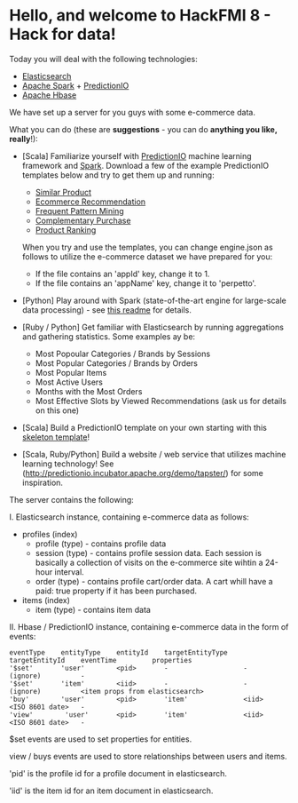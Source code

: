 # Hello, and welcome to HackFMI 8 - Hack for data!

Today you will deal with the following technologies:
- [Elasticsearch](https://www.elastic.co/products/elasticsearch)
- [Apache Spark](http://spark.apache.org/) + [PredictionIO](http://predictionio.incubator.apache.org/)
- [Apache Hbase](https://hbase.apache.org/)

We have set up a server for you guys with some e-commerce data.

What you can do (these are **suggestions** - you can do **anything you like, really**!):
* [Scala] Familiarize yourself with  [PredictionIO](http://predictionio.incubator.apache.org/) machine learning framework and [Spark](http://spark.apache.org/). Download a few of the example PredictionIO templates below and try to get them up and running:
  - [Similar Product](https://github.com/apache/incubator-predictionio-template-similar-product)
  - [Ecommerce Recommendation](https://github.com/apache/incubator-predictionio-template-ecom-recommender)
  - [Frequent Pattern Mining](https://github.com/goliasz/pio-template-fpm)
  - [Complementary Purchase](https://github.com/PredictionIO/template-scala-parallel-complementarypurchase)
  - [Product Ranking](https://github.com/PredictionIO/template-scala-parallel-productranking)

  When you try and use the templates, you can change engine.json as follows to utilize the e-commerce dataset we have prepared for you:

  - If the file contains an 'appId' key, change it to 1.
  - If the file contains an 'appName' key, change it to 'perpetto'.
* [Python] Play around with Spark (state-of-the-art engine for large-scale data processing) - see [this readme](https://github.com/Perpetto/hack4data_setup/blob/master/python/Readme.md) for details.

* [Ruby / Python] Get familiar with Elasticsearch by running aggregations and gathering statistics. Some examples ay be:
  - Most Popoular Categories / Brands by Sessions
  - Most Popular Categories / Brands by Orders
  - Most Popular Items
  - Most Active Users
  - Months with the Most Orders
  - Most Effective Slots by Viewed Recommendations (ask us for details on this one)

* [Scala] Build a PredictionIO template on your own starting with this [skeleton template](https://github.com/apache/incubator-predictionio-template-skeleton)!
* [Scala, Ruby/Python] Build a website / web service that utilizes machine learning technology! See (http://predictionio.incubator.apache.org/demo/tapster/) for some inspiration.


The server contains the following:

I. Elasticsearch instance, containing e-commerce data as follows:

- profiles (index)
  - profile (type) - contains profile data
  - session (type) - contains profile session data. Each session is basically a collection of visits on the e-commerce site wihtin a 24-hour interval.
  - order (type) - contains profile cart/order data. A cart whill have a paid: true property if it has been purchased.
- items (index)
  - item (type) - contains item data


II. Hbase / PredictionIO instance, containing e-commerce data in the form of events:
```
eventType    entityType    entityId    targetEntityType    targetEntityId    eventTime         properties
'$set'       'user'        <pid>       -                   -                 (ignore)          -
'$set'       'item'        <iid>       -                   -                 (ignore)          <item props from elasticsearch>
'buy'        'user'        <pid>       'item'              <iid>             <ISO 8601 date>   -
'view'        'user'       <pid>       'item'              <iid>             <ISO 8601 date>   -
```
$set events are used to set properties for entities.

view / buys events are used to store relationships between users and items.

'pid' is the profile id for a profile document in elasticsearch.

'iid' is the item id for an item document in elasticsearch.

